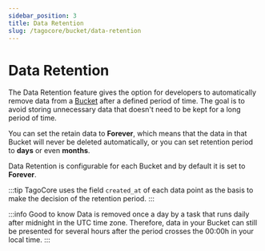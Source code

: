 ```yaml
---
sidebar_position: 3
title: Data Retention
slug: /tagocore/bucket/data-retention
---
```


# Data Retention

The Data Retention feature gives the option for developers to automatically remove data from a [Bucket](/tagocore/bucket) after a defined period of time. The goal is to avoid storing unnecessary data that doesn't need to be kept for a long period of time.

You can set the retain data to **Forever**, which means that the data in that Bucket will never be deleted automatically, or you can set retention period to **days** or even **months**.

Data Retention is configurable for each Bucket and by default it is set to **Forever**.

:::tip
TagoCore uses the field `created_at` of each data point as the basis to make the decision of the retention period.
:::

:::info Good to know
Data is removed once a day by a task that runs daily after midnight in the UTC time zone. Therefore, data in your Bucket can still be presented for several hours after the period crosses the 00:00h in your local time.
:::
